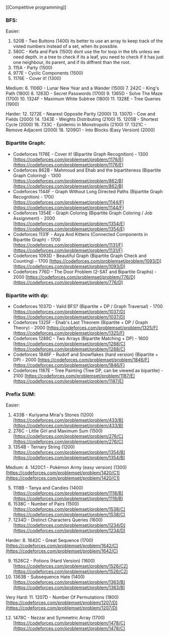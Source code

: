 [[Competitive programming]]
### BFS:
Easier:

1. 520B - Two Buttons (1400)
   its better to use an array to keep track of the visted numbers instead of a set, when its possible.
2. 580C - Kefa and Park (1500)
   dont use the for loop in the bfs unless we need depth. 
   in a tree to check if its a leaf, you need to check if it has just one neighbour, its parent, and if its diffrent than the root.
3. 115A - Party (1500)
4. 977E - Cyclic Components (1500)
5. 1176E - Cover it! (1300)

Medium:
 6. 1106D - Lunar New Year and a Wander (1500) 
7. 242C - King's Path (1800) 
8. 1263D - Secret Passwords (1700) 
9. 1365D - Solve The Maze (1700) 
10. 1324F - Maximum White Subtree (1800) 11. 1328E - Tree Queries (1900)

Harder: 
12. 1272E - Nearest Opposite Parity (2000) 
13. 1307D - Cow and Fields (2000) 
14. 1343E - Weights Distributing (2100) 
15. 1205B - Shortest Cycle (2000) 
16. 733C - Epidemic in Monstropolis (2100) 
17. 1321C - Remove Adjacent (2000) 
18. 1209G1 - Into Blocks (Easy Version) (2000)

### Bipartite Graph:
- Codeforces 1176E - Cover it! (Bipartite Graph Recognition) - 1300 [https://codeforces.com/problemset/problem/1176/E](https://codeforces.com/problemset/problem/1176/E)
- Codeforces 862B - Mahmoud and Ehab and the bipartiteness (Bipartite Graph Coloring) - 1300 [https://codeforces.com/problemset/problem/862/B](https://codeforces.com/problemset/problem/862/B)
- Codeforces 1144F - Graph Without Long Directed Paths (Bipartite Graph Recognition) - 1700 [https://codeforces.com/problemset/problem/1144/F](https://codeforces.com/problemset/problem/1144/F)
- Codeforces 1354E - Graph Coloring (Bipartite Graph Coloring / Job Assignment) - 2000 [https://codeforces.com/problemset/problem/1354/E](https://codeforces.com/problemset/problem/1354/E)
- Codeforces 1131F - Asya And Kittens (Connected Components in Bipartite Graph) - 1700 [https://codeforces.com/problemset/problem/1131/F](https://codeforces.com/problemset/problem/1131/F)
- Codeforces 1093D - Beautiful Graph (Bipartite Graph Check and Counting) - 1700 [https://codeforces.com/problemset/problem/1093/D](https://codeforces.com/problemset/problem/1093/D)
- Codeforces 776D - The Door Problem (2-SAT and Bipartite Graphs) - 2000 [https://codeforces.com/problemset/problem/776/D](https://codeforces.com/problemset/problem/776/D)
  
### Bipartite with dp:
- Codeforces 1037D - Valid BFS? (Bipartite + DP / Graph Traversal) - 1700 [https://codeforces.com/problemset/problem/1037/D](https://codeforces.com/problemset/problem/1037/D)
- Codeforces 1325F - Ehab's Last Theorem (Bipartite + DP / Graph Theory) - 2000 [https://codeforces.com/problemset/problem/1325/F](https://codeforces.com/problemset/problem/1325/F)
- Codeforces 1288C - Two Arrays (Bipartite Matching + DP) - 1600 [https://codeforces.com/problemset/problem/1288/C](https://codeforces.com/problemset/problem/1288/C)
- Codeforces 1846F - Rudolf and Snowflakes (hard version) (Bipartite + DP) - 2000 [https://codeforces.com/problemset/problem/1846/F](https://codeforces.com/problemset/problem/1846/F)
- Codeforces 1187E - Tree Painting (Tree DP, can be viewed as bipartite) - 2100 [https://codeforces.com/problemset/problem/1187/E](https://codeforces.com/problemset/problem/1187/E)

 
### Prefix SUM:
Easier:

1. 433B - Kuriyama Mirai's Stones (1200) [https://codeforces.com/problemset/problem/433/B](https://codeforces.com/problemset/problem/433/B)
2. 276C - Little Girl and Maximum Sum (1500) [https://codeforces.com/problemset/problem/276/C](https://codeforces.com/problemset/problem/276/C)
3. 1354B - Ternary String (1200) [https://codeforces.com/problemset/problem/1354/B](https://codeforces.com/problemset/problem/1354/B)

Medium: 4. 1420C1 - Pokémon Army (easy version) (1300) [https://codeforces.com/problemset/problem/1420/C1](https://codeforces.com/problemset/problem/1420/C1)

5. 1118B - Tanya and Candies (1400) [https://codeforces.com/problemset/problem/1118/B](https://codeforces.com/problemset/problem/1118/B)
6. 1538C - Number of Pairs (1500) [https://codeforces.com/problemset/problem/1538/C](https://codeforces.com/problemset/problem/1538/C)
7. 1234D - Distinct Characters Queries (1600) [https://codeforces.com/problemset/problem/1234/D](https://codeforces.com/problemset/problem/1234/D)

Harder: 8. 1642C - Great Sequence (1700) [https://codeforces.com/problemset/problem/1642/C](https://codeforces.com/problemset/problem/1642/C)

9. 1526C2 - Potions (Hard Version) (1600) [https://codeforces.com/problemset/problem/1526/C2](https://codeforces.com/problemset/problem/1526/C2)
10. 1363B - Subsequence Hate (1400) [https://codeforces.com/problemset/problem/1363/B](https://codeforces.com/problemset/problem/1363/B)

Very Hard: 11. 1207D - Number Of Permutations (1800) [https://codeforces.com/problemset/problem/1207/D](https://codeforces.com/problemset/problem/1207/D)

12. 1478C - Nezzar and Symmetric Array (1700) [https://codeforces.com/problemset/problem/1478/C](https://codeforces.com/problemset/problem/1478/C)